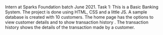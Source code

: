 Intern at Sparks Foundation batch June 2021. Task 1: This is a Basic Banking System. The project is done using HTML, CSS and a little JS. A sample database is created with 10 customers. The home page has the options to view customer details and to show transaction history . The transaction history shows the details of the transaction made by a customer.
